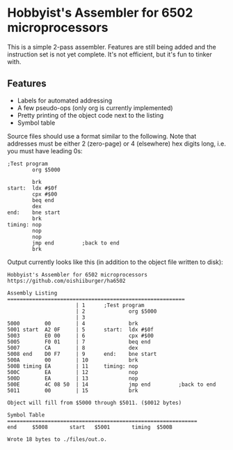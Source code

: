 Hobbyist's Assembler for 6502 microprocessors
=============================================

This is a simple 2-pass assembler. Features are still being added and the instruction set is not yet complete. It's not efficient, but it's fun to tinker with.

## Features
* Labels for automated addressing
* A few pseudo-ops (only org is currently implemented)
* Pretty printing of the object code next to the listing
* Symbol table

Source files should use a format similar to the following. Note that addresses must be either 2 (zero-page) or 4 (elsewhere) hex digits long, i.e. you must have leading 0s:

```
;Test program
        org $5000

        brk
start:  ldx #$0f
        cpx #$00
        beq end
        dex
end:    bne start
        brk
timing: nop
        nop
        nop
        jmp end         ;back to end
        brk
```

Output currently looks like this (in addition to the object file written to disk):

```
Hobbyist's Assembler for 6502 microprocessors
https://github.com/oishiiburger/ha6502

Assembly Listing =========================================================
                      | 1      ;Test program
                      | 2              org $5000
                      | 3      
5000        00        | 4              brk
5001 start  A2 0F     | 5      start:  ldx #$0f
5003        E0 00     | 6              cpx #$00
5005        F0 01     | 7              beq end
5007        CA        | 8              dex
5008 end    D0 F7     | 9      end:    bne start
500A        00        | 10             brk
500B timing EA        | 11     timing: nop
500C        EA        | 12             nop
500D        EA        | 13             nop
500E        4C 08 50  | 14             jmp end         ;back to end
5011        00        | 15             brk

Object will fill from $5000 through $5011. ($0012 bytes)

Symbol Table =============================================================
end     $5008       start   $5001       timing  $500B       

Wrote 18 bytes to ./files/out.o.
```